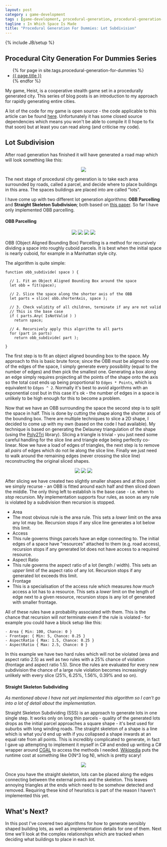 ```yaml
---
layout: post
category : game-development
tags : [game-development, procedural-generation, procedural-generation-for-dummies]
tagline : In Which Space Is Made
title: "Procedural Generation For Dummies: Lot Subdivision"
---
```

{% include JB/setup %}

## Procedural City Generation For Dummies Series

<ul>
    {% for page in site.tags.procedural-generation-for-dummies %}
    <li><a href="{{ page.url }}">{{ page.title }}</a></li>
    {% endfor %}
</ul>

My game, Heist, is a cooperative stealth game set in a procedurally generated city. This series of blog posts is an introduction to my approach for rapidly generating entire cities.

A lot of the code for my game is open source - the code applicable to this article can be found [here](https://bitbucket.org/martindevans/base-citygeneration/src/a65800862b607215307e5053344090c9e07ae7b9/Base-CityGeneration/Parcels/Parcelling/?at=default). Unfortunately it has some closed source dependencies which means you won't be able to compile it (I hope to fix that soon) but at least you can read along (and criticise my code).

## Lot Subdivision

After road generation has finished it will have generated a road map which will look something like this:

<style>
 #image-container img {
 	max-height: 235px;
 	width: auto;
 }
</style>
 
<div id="image-container" align="center">
<img src="/assets/TensorRoadsImg2.png" width="54%">
</div>

The next stage of procedural city generation is to take each area surrounded by roads, called a parcel, and decide where to place buildings in this area. The spaces buildings are placed into are called "lots".

I have come up with two different lot generation algorithms: **OBB Parcelling** and **Straight Skeleton Subdivision**; both based on [this paper](https://www.cs.purdue.edu/cgvlab/papers/aliaga/eg2012.pdf). So far I have only implemented OBB parcelling.

#### OBB Parcelling

<div id="image-container" align="center">
<img src="/assets/OBB_shape.png" width="24%">
<img src="/assets/OBB_shape_fit.png" width="24%">
<img src="/assets/OBB_shape_fit_line.png" width="24%">
<img src="/assets/OBB_shape_fit_line_slice.png" width="24%">
</div>

OBB (Object Aligned Bounding Box) Parcelling is a method for recursively dividing a space into roughly cuboid parcels. It is best when the initial space is nearly cuboid, for example in a Manhattan style city.

The algorithm is quite simple:

```
function obb_subdivide( space ) {
  
  // 1. Fit an Object Aligned Bounding Box around the space
  let obb = fit(space);
  
  // 2. Slice the space along the shorter axis of the OBB
  let parts = slice( obb.shorterAxis, space );
  
  // 3. Check validity of all children, terminate if any are not valid
  // This is the base case
  if ( parts.Any( IsNotValid ) )
    return space;
  
  // 4. Recursively apply this algorithm to all parts
  for (part in parts)
    return obb_subdivide( part );
    
}
```

The first step is to fit an object aligned bounding box to the space. My approach to this is basic brute force; since the OBB must be aligned to one of the edges of the space, I simply generate every possibility (equal to the number of edges) and then pick the smallest one. Generating a box along an edge simply requires projecting all the points of the shape onto the axis so the total cost ends up being proportional to ```Edges * Points```, which is equivalent to ```Edges ^ 2```. Normally it's best to avoid algorithms with an exponential cost but in this case it's ok - the number of edges in a space is unlikely to be high enough for this to become a problem.

Now that we have an OBB surrounding the space the second step is to split the space in half. This is done by cutting the shape along the shorter axis of the bounding box. There are multiple techniques to slice a 2D shape, I decided to come up with my own (based on the code I had available). My technique is based on generating the Delauney triangulation of the shape (using the [Poly2Tri](https://github.com/martindevans/Poly2Tri) library). Slicing a triangle is trivial - you just need some careful handling for the slice line and triangle edge being perfectly co-linear. Now we have a load of edges of triangles, the next step is to remove all *pairs* of edges which do not lie along the slice line. Finally we just need to walk around the remaining edges (never crossing the slice line) reconstructing the original sliced shapes.

<div id="image-container" align="center">
<img src="/assets/OBB_shape.png" width="33%">
<img src="/assets/OBB_shape_triangles.png" width="32%">
<img src="/assets/OBB_shape_triangles_sliced.png" width="33%">
</div>

After slicing we have created two slightly smaller shapes and at this point we simply recurse - an OBB is fitted around each half and then sliced down the middle. The only thing left to establish is the base case - i.e. when to *stop* recursion. My implementation supports four rules, as soon as any rule is violated by a subdivision then recursion is stopped.

 - Area
  - The most obvious rule is the area rule. This sets a *lower* limit on the area any lot may be. Recursion stops if any slice line generates a lot below this limit.
 - Access
  - This rule governs things parcels have an edge connecting to. The initial edges of a space have "resources" attached to them (e.g. road access), recursion stops if any generated lot does not have access to a required resource.
 - Aspect Ratio
  - This rule governs the aspect ratio of a lot (length / width). This sets an *upper* limit of the aspect ratio of any lot. Recursion stops if any generated lot exceeds this limit.
 - Frontage
  - This is a specialisation of the access rule which measures *how much* access a lot has to a resource. This sets a *lower* limit on the length of edge next to a given resource, recursion stops is any lot of generated with smaller frontage.
  
All of these rules have a probability associated with them. This is the chance that recursion will *not* terminate even if the rule is violated - for example you could have a block setup like this:

    - Area { Min: 100, Chance: 0 }
    - Frontage: { Min: 5, Chance: 0.25 }
    - AspectRatio { Max: 1.5, Chance: 0.25 }
    - AspectRatio { Max: 2.5, Chance: 0 }

In this example we have two hard rules which will not be violated (area and aspect ratio 2.5) as well as two rules with a 25% chance of violation (frontage and aspect ratio 1.5). Since the rules are evaluated for every new subdivision the chance of a large rule violation becomes increasingly unlikely with every slice (25%, 6.25%, 1.56%, 0.39% and so on).

#### Straight Skeleton Subdividing

*As mentioned above I have not yet implemented this algorithm so I can't go into a lot of detail about the implementation.*

Straight Skeleton Subdividing (SSS) is an approach to generate lots in one single step. It works only on long thin parcels - quality of the generated lots drops as the initial parcel approaches a square shape - it's best used for suburbs with long winding roads. The straight skeleton of a shape is a line which is what you'd end up with if you collapsed a shape inwards at an equal rate from all points. This is incredibly complicated to generate, in fact I gave up attempting to implement it myself in C# and ended up writing a C# wrapper around [CGAL](https://www.cgal.org/) to access the methods I needed. [Wikipedia](https://en.wikipedia.org/wiki/Straight_skeleton) puts the runtime cost at something like O(N^3 log N), which is pretty scary!

<div id="image-container" align="center">
<img src="/assets/StraightSkeletonDefinition.png" width="54%">
</div>

Once you have the straight skeleton, lots can be placed along the edges connecting between the external points and the skeleton. This leaves annoying triangles at the ends which need to be somehow detected and removed. Requiring these kind of heuristics is part of the reason I haven't implemented this yet.

## What's Next?

In this post I've covered two algorithms for how to generate sensibly shaped building lots, as well as implementation details for one of them. Next time we'll look at the complex relationships which are tracked when deciding what buildings to place in each lot.